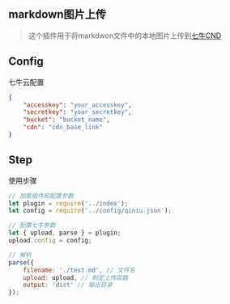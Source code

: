 ## markdown图片上传
> 这个插件用于将markdwon文件中的本地图片上传到[七牛CND](https://www.qiniu.com/)

## Config
七牛云配置
```json
{
    "accesskey": "your_accesskey",
    "secretkey": "your_secretkey",
    "bucket": "bucket_name",
    "cdn": "cdn_base_link"
}
```
## Step
使用步骤
```js
// 加载插件和配置参数
let plugin = require('../index');
let config = require('../config/qiniu.json');

// 配置七牛参数
let { upload, parse } = plugin;
upload.config = config;

// 解析
parse({
    filename: './test.md', // 文件名
    upload: upload, // 制定上传函数
    output: 'dist' // 输出目录
});
```

